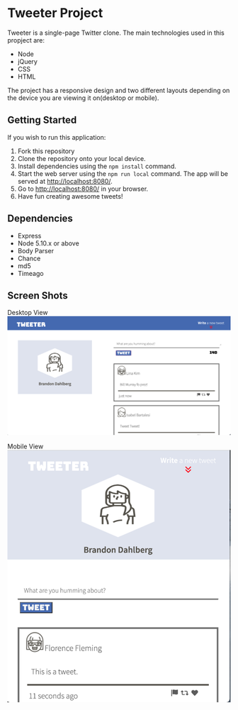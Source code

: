# Tweeter Project

Tweeter is a single-page Twitter clone.
The main technologies used in this propject are: 
- Node
- jQuery
- CSS
- HTML

The project has a responsive design and two different layouts depending on the device you are viewing it on(desktop or mobile). 
## Getting Started

If you wish to run this application:
1. Fork this repository
2. Clone the repository onto your local device.
3. Install dependencies using the `npm install` command.
3. Start the web server using the `npm run local` command. The app will be served at <http://localhost:8080/>.
4. Go to <http://localhost:8080/> in your browser.
5. Have fun creating awesome tweets!

## Dependencies

- Express
- Node 5.10.x or above
- Body Parser
- Chance
- md5
- Timeago

## Screen Shots

Desktop View
!["Tweeter desktop view"](https://github.com/brandonDahlberg/tweeter/blob/master/docs/tweeter_desktop.png?raw=true)

Mobile View
!["Tweeter mobile view"](https://github.com/brandonDahlberg/tweeter/blob/master/docs/tweeter_mobile.png?raw=true)
